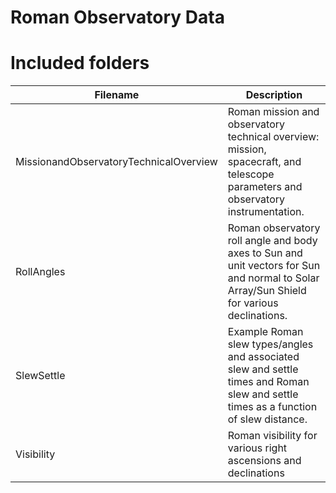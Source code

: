 # Roman Observatory Data

# Included folders

| Filename| Description|
|---------|------------|
| MissionandObservatoryTechnicalOverview | Roman mission and observatory technical overview: mission, spacecraft, and telescope parameters and observatory instrumentation.          |
| RollAngles                             | Roman observatory roll angle and body axes to Sun and unit vectors for Sun and normal to Solar Array/Sun Shield for various declinations. |
| SlewSettle                             | Example Roman slew types/angles and associated slew and settle times and Roman slew and settle times as a function of slew distance.      |
| Visibility                             | Roman visibility for various right ascensions and declinations|